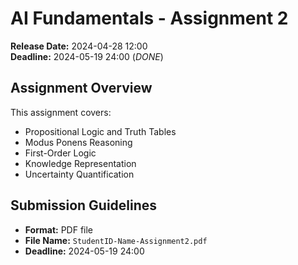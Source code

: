 # AI Fundamentals - Assignment 2

**Release Date:** 2024-04-28 12:00  
**Deadline:** 2024-05-19 24:00 (*DONE*)

## Assignment Overview

This assignment covers:
- Propositional Logic and Truth Tables
- Modus Ponens Reasoning
- First-Order Logic
- Knowledge Representation
- Uncertainty Quantification

## Submission Guidelines

- **Format:** PDF file
- **File Name:** `StudentID-Name-Assignment2.pdf`
- **Deadline:** 2024-05-19 24:00
